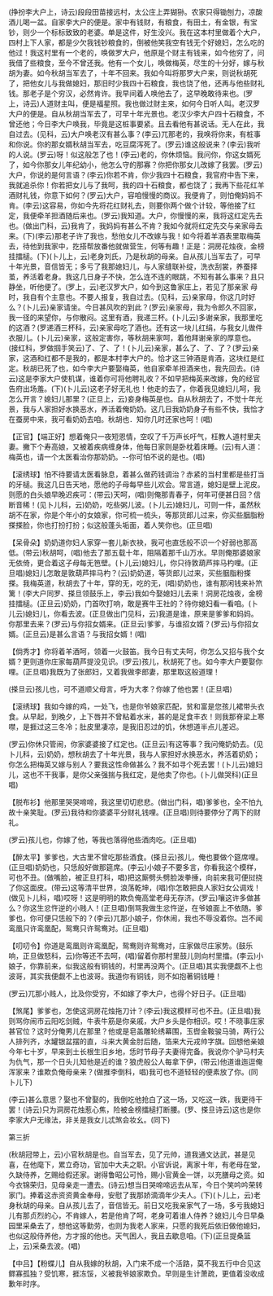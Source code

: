 <!-- { "loadSidebar": true } -->
(挣扮李大户上，诗云)段段田苗接远村，太公庄上弄猢狲。农家只得锄刨力，凉酸酒儿喝一盆。自家李大户的便是。家中有钱财，有粮食，有田土，有金银，有宝钞，则少一个标标致致的老婆。单是这件，好生没兴。我在这本村里做着个大户，四村上下人家，都是少欠我钱钞粮食的，倒被他笑我空有钱无个好媳妇，怎么吃的他过！我这村里有一个老的，唤做罗大户，他原是个财主有钱来，如今他穷了，问我借了些粮食，至今不曾还我。他有一个女儿，唤做梅英，尽生的十分好，嫁与秋胡为妻。如今秋胡当军去了，十年不回来。我如今叫将那罗大户来，则说秋胡死了，把他女儿与我做媳妇，那旧时少我四十石粮食，我也饶了他，还再与他些财礼钱。那老子是个穷汉，必然肯许。我早间着人唤他去了，这早晚敢待来也。(罗上，诗云)人道财主叫，便是福星照。我也做过财主来，如何今日听人叫。老汉罗大户的便是。自从秋胡当军去了，可早十年光景也。老汉少李大户四十石粮食，不曾还他；今日李大户唤我，毕竟是这桩事要紧。且去看他有甚说话。无人在此，我自过去。(见科，云)大户唤老汉有甚么事？(李云)兀那老的，我唤将你来，有桩事和你说。你的那女婿秋胡当军去，吃豆腐泻死了。(罗云)谁这般说来？(李云)我听的人说。(罗云)呀！似这般怎了也！(李云)老的，你休烦恼。我问你，你这女婿死了，如今你那女儿年纪幼小，他怎么守的那寡？你把你那女儿改嫁了我罢。(罗云)大户，你说的是何言语？(李云)你若不肯，你少我四十石粮食，我官府中告下来，我就追杀你！你若把女儿与了我呵，我的四十石粮食，都也饶了；我再下些花红羊酒财礼钱，你意下如何？(罗云)大户，容咱慢慢的商议。我便肯了，则怕俺妈妈不肯。(李云)这容易，你如今先将花红财礼去，则要你两个做个计较，等他接了红定，我便牵羊担酒随后来也。(罗云)我知道。大户，你慢慢的来，我将这红定先去也。(做出门科，云)我肯了，我妈妈有甚么不肯？我如今就将红定先交与亲家母去来。(下)(李云)那老子许了我也，愁他女儿不改嫁与我！如今将着羊酒表里取梅英去，待他到我家中，扢搭帮放番他就做营生，何等有趣！正是：洞房花烛夜，金榜挂擂槌。(下)(卜儿上，云)老身刘氏，乃是秋胡的母亲。自从孩儿当军去了，可早十年光景，音信皆无；多亏了我那媳妇儿，与人家缝联补绽，洗衣刮裳，养蚕择茧，养活着老身。我这几日身子不快，怎么连不连的眼跳，不知有甚么事来？且只静坐，听他便了。(罗上，云)老汉罗大户，如今到这鲁家庄上，若见了那亲家
母时，我自有个主意也。不要人报复，我自过去。(见科，云)亲家母，你这几时好么？(卜儿云)亲家请坐。今日甚风吹的到此？(罗云)亲家母，我为令郎久不回家，我一径的来望你，与你散闷。这里有酒，我递三杯。(卜儿云)多谢亲家，我那里吃的这酒？(罗递酒三杯科，云)亲家母吃了酒也。还有这一块儿红绢，与我女儿做件衣服儿。(卜儿云)亲家，这般定害你，等秋胡来家呵，着他拜谢亲家的厚意也。(接红科，罗做掴手笑云)了、了、了！(卜儿云)亲家，甚么了、了、了？(罗云)亲家，这酒和红都不是我的，都是本村李大户的。恰才这三钟酒是肯酒，这块红是红定。秋胡已死了也，如今李大户要娶梅英，他自家牵羊担酒来也，我先回去。(诗云)这是李家大户使机谋，谁着你可将他聘礼收？不如早把梅英来改嫁，免的经官告府出场羞。(下)(卜儿云)这老子好无礼也！他走的去了，你着我见媳妇儿呵，我怎么开言？媳妇儿那里？(正旦上，云)妾身梅英是也。自从秋胡去了，不觉十年光景，我与人家担好水换恶水，养活着俺奶奶。这几日我奶奶身子有些不快，我恰才在蚕房中来，我可看奶奶去咱。秋胡也．知你几时还家也呵！(唱)

【正官】【端正好】想着俺只一夜短恩情，空叹了千万声长吁气，枉教人道村里夫妻。撇下个寿高娘，又被着疾病缠身体，他每日家则是卧枕着床睡。(云)有人道：梅英也，请一个太医看治你那奶奶。--你可怕不说的是也。(唱)

【滚绣球】怕不待要请太医看脉息，着甚么做药钱调治？赤紧的当村里都是些打当的牙槌。我这几日告天地，愿他的子母每早些儿欢会。常言道，媳妇是壁上泥皮。则愿的白头娘早晚迟疾可：(带云)天呵，(唱)则俺那青春子，何年可便甚日回？信断音稀！(见卜儿科，云)奶奶，吃些粥儿波。(卜儿云)媳妇儿，可则一件，虽然秋胡不在家，你是个年小的女娘家，你可梳一梳头，等那货郎儿过来，你买些胭脂粉搽搽脸，你也打扮打扮；似这般蓬头垢面，着人笑你也。(正旦唱)

【呆骨朵】奶奶道你妇人家穿一套儿新衣袂，我可也直恁般不识一个好弱也那高低。(带云)秋胡呵，(唱)他去了那五载十年，阻隔着那千山万水。早则俺那婆娘家无依倚，更合着这子母每无笆壁。(卜儿云)媳妇儿，你只待敦葫芦摔马杓哩。(正旦唱)媳妇儿怎敢是敦葫芦摔马杓？(云)奶奶道，等货郎儿过来，买些胭脂粉搽搽。我梅英道，秋胡去了十年，穿的无，吃的无，(唱)奶奶也，谁有那闲钱来补笊篱！(李大户同罗、搽旦领鼓乐上，李云)我如今娶媳妇儿去来！洞房花烛夜，金榜挂擂槌。(正旦云)奶奶，门首吹打响，敢是赛牛王社的？待你媳妇看一看咱。(卜儿云)媳妇儿，你看去波。(正旦做出门见科，云)我道是谁，原来是爹爹和妈妈。你那里去来？(罗云)与你招女婿来。(正旦云)爹爹，与谁招女婿？(罗云)与你招女婿。(正旦云)是甚么言语？与我招女婿！(唱)

【倘秀才】你将着羊酒呵，领着一火鼓笛。我今日有丈夫呵，你怎么又招与我个女婿？更则道你庄家每葫芦提没见识。(罗云)孩儿，秋胡死了也。如今李大户要娶你哩。(正旦唱)我既为了张郎妇，又着我做李郎妻，那里取这般道理！

(搽旦云)孩儿也，可不道顺父母言，呼为大孝？你嫁了他也罢！(正旦唱)

【滚绣球】我如今嫁的鸡，一处飞，也是你爷娘家匹配，贫和富是您孩儿裙带头衣食。从早起，到晚夕，上下唇并不曾粘着水米，甚的是足食丰衣！则我那脊梁上寒噤，是捱过这三冬冷；肚皮里凄凉，是我旧忍过的饥，休想道半点儿差迟。

(罗云)你休只管闹，你家婆婆接了红定也。(正旦云)有这等事？我问俺奶奶去。(见卜儿科，云)奶奶，想秋胡去了十年光景，我与人家担好水换恶水，养活着奶奶；你怎么把梅英又嫁与别人？要我这性命做甚么？我不如寻个死去罢！(卜儿云)媳妇儿，这也不干我事，是你父亲强揣与我红定，是他卖了你也。(卜儿做哭科)(正旦唱)

【脱布衫】他那里哭哭啼啼，我这里切切悲悲。(做出门科，唱)爹爹也，全不怕九故十亲笑耻。(罗云)我待和你婆婆平分财礼钱哩。(正旦唱)则待要停分了两下的财礼。

(罗云)孩儿也，你嫁了他，等我也落得他些酒肉吃。(正旦唱)

【醉太平】爹爹也，大古里不曾吃那些酒食。(搽旦云)孩儿，俺也要做个筵席哩。(正旦唱)奶奶也，只恁般好做那筵席。(李云)小娘子不要多言，你看我这个模样，可也不丑。(做嘴脸，被正旦打科，唱)把这厮劈头劈脸泼拳捶，向前来我可便挝挠了你这面皮。(带云)这等清平世界，浪荡乾坤，(唱)你怎敢把良人家妇女公调戏！(做见卜儿科，唱)哎呀！这是明明的欺负俺高堂老母无存济。(罗云)嚷这许多做甚么？你这生忿忤逆的小贱人！(正旦唱)倒骂我做生忿忤逆，在爷娘面上不依随。爹爹也，你可便只恁般下的？(李云)兀那小娘子，你休闹，我也不辱没着你。岂不闻鸾凰只许鸾凰配，鸳鸯只许鸳鸯对。(正旦唱)

【叨叨令】你道是鸾凰则许鸾凰配，鸳鸯则许鸳鸯对，庄家做尽庄家势。(鼓乐响，正旦做怒科，云)你等还不去呵，(唱)留着你那村里鼓儿则向村里擂。(李云)小娘子，你靠前来，似我这般有铜钱的，村里再没两个。(正旦唱)其实我便觑不上也波哥，其实我便觑不上也波哥。我道你有铜钱，则不如抱著铜钱睡！

(罗云)兀那小贱人，比及你受穷，不如嫁了李大户，也得个好日子。(正旦唱)

【煞尾】爹爹也，怎使这洞房花烛拖刀计？(李云)我这模样可也不丑。(正旦唱)我则骂你闹市云阳吃剑贼，牛表牛筋是你亲戚，大户乡头是你相识。哎！不晓事庄家甚官位？这时分俺男儿在那里？他或是皂盖雕轮绣幕围，玉辔金鞍骏马骑，两行公人排列齐，水罐银盆摆的直，斗来大黄金肘后随，箔来大元戎帅字旗。回想他亲娘今年七十岁，早来到土长根生旧乡地，恁时节母子夫妻得完备。我说你个驴马村夫为仇气，那一个日头儿知他是近的谁？狼虎般公人每拿下伊，(带云)他道谁迤逗俺浑家来？谁欺负俺母亲来？(做推李倒科，唱)我可也不道轻轻的便素放了你。(同卜儿下)

(李云)甚么意思？娶也不曾娶的，我倒吃他抢白了这一场，又吃这一跌，我更待干罢！(诗云)只为洞房花烛惹心焦，险被金榜擂槌打断腰。(罗、搽旦诗云)这也是你李家大户无缘法，非关是我女儿忒煞会妆幺。(同下)


第三折

(秋胡冠带上，云)小官秋胡是也。自当军去，见了元帅，道我通文达武，甚是见喜，在他麾下，累立奇功，官加中大夫之职。小官诉说，离家十年，有老母在堂，久缺侍养，乞赐给假还家。谢得鲁昭公可怜，赐小官黄金一饼，以充膳母之资。如今衣锦荣归，见母亲走一遭去。(诗云)想当日哭啼啼远去从军，今日个笑吟吟荣转家门。捧着这赤资资黄金奉母，安慰了我那娇滴滴年少夫人。(下)(卜儿上，云)老身秋胡的母亲。自从孩儿去了，音信皆无。前日又吃我亲家气了一场，多亏我媳妇儿有那贞烈的心，不肯嫁人，若是他肯了呵，老身可着谁人侍养？媳妇儿今日早桑园里采桑去了，想他这等勤劳，也则为我老人家来，只愿的我死后依旧做他媳妇，也似这般侍养他，方才报的他也。天气困人，我且去歇息咱。(下)(正旦提桑篮上，云)采桑去波。(唱)

【中吕】【粉蝶儿】自从我嫁的秋胡，入门来不成一个活路，莫不我五行中合见这鳏寡孤独？受饥寒，捱冻馁，义被我爷娘家欺负。早则是生计萧疏，更值着没收成歉年时序。

